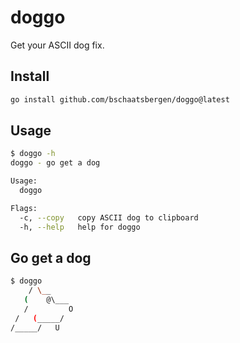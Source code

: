 # doggo

Get your ASCII dog fix.

## Install

```sh
go install github.com/bschaatsbergen/doggo@latest
```

## Usage

```sh
$ doggo -h
doggo - go get a dog

Usage:
  doggo

Flags:
  -c, --copy   copy ASCII dog to clipboard
  -h, --help   help for doggo
```

## Go get a dog

```sh
$ doggo
    / \__
   (    @\___
   /         O
 /   (_____/
/_____/   U
```
